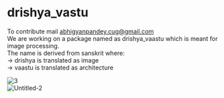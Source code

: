 # drishya_vastu

To contribute mail abhigyanpandey.cug@gmail.com <br>
We are working on a package named as drishya_vaastu which is meant for image processing.<br>
The name is derived from sanskrit where:<br>
-> drishya is translated as image<br>
-> vaastu is translated as architecture

<p align="center">
  
![3](https://github.com/user-attachments/assets/d461c858-02ac-4437-87b2-03e5f8f9cb49)
<br>
![Untitled-2](https://github.com/user-attachments/assets/46a56537-a741-4f6d-975f-f2533c9b6af6)
</p>
